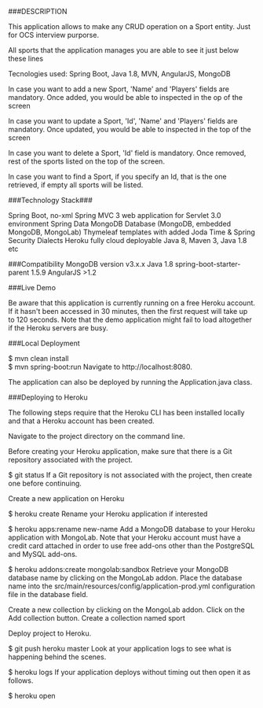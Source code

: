 
###DESCRIPTION

This application allows to make any CRUD operation on a Sport entity. Just for OCS interview purporse.

All sports that the application manages you are able to see it just below these lines 

Tecnologies used: Spring Boot, Java 1.8, MVN, AngularJS, MongoDB

In case you want to add a new Sport, 'Name' and 'Players' fields are mandatory. Once added, you would be able to inspected in the op of the screen 

In case you want to update a Sport, 'Id', 'Name' and 'Players' fields are mandatory. Once updated, you would be able to inspected in the top of the screen

In case you want to delete a Sport, 'Id' field is mandatory. Once removed, rest of the sports listed on the top of the screen. 

In case you want to find a Sport, if you specify an Id, that is the one retrieved, if empty all sports will be listed.

###Technology Stack###

Spring Boot, no-xml Spring MVC 3 web application for Servlet 3.0 environment
Spring Data MongoDB
Database (MongoDB, embedded MongoDB, MongoLab)
Thymeleaf templates with added Joda Time & Spring Security Dialects
Heroku fully cloud deployable
Java 8,  Maven 3,  Java 1.8 etc

###Compatibility
MongoDB version v3.x.x
Java 1.8
spring-boot-starter-parent 1.5.9
AngularJS >1.2


###Live Demo

Be aware that this application is currently running on a free Heroku account. If it hasn't been accessed in 30 minutes, then the first request will take up to 120 seconds. Note that the demo application might fail to load altogether if the Heroku servers are busy.


###Local Deployment

$ mvn clean install  
$ mvn spring-boot:run
Navigate to http://localhost:8080.

The application can also be deployed by running the Application.java class.

###Deploying to Heroku

The following steps require that the Heroku CLI has been installed locally and that a Heroku account has been created.

Navigate to the project directory on the command line.

Before creating your Heroku application, make sure that there is a Git repository associated with the project.

$ git status
If a Git repository is not associated with the project, then create one before continuing.

Create a new application on Heroku

$ heroku create
Rename your Heroku application if interested

$ heroku apps:rename new-name
Add a MongoDB database to your Heroku application with MongoLab. Note that your Heroku account must have a credit card attached in order to use free add-ons other than the PostgreSQL and MySQL add-ons.

$ heroku addons:create mongolab:sandbox
Retrieve your MongoDB database name by clicking on the MongoLab addon. Place the database name into the src/main/resources/config/application-prod.yml configuration file in the database field.

Create a new collection by clicking on the MongoLab addon.
Click on the Add collection button.
Create a collection named sport

Deploy project to Heroku.

$ git push heroku master
Look at your application logs to see what is happening behind the scenes.

$ heroku logs
If your application deploys without timing out then open it as follows.

$ heroku open


